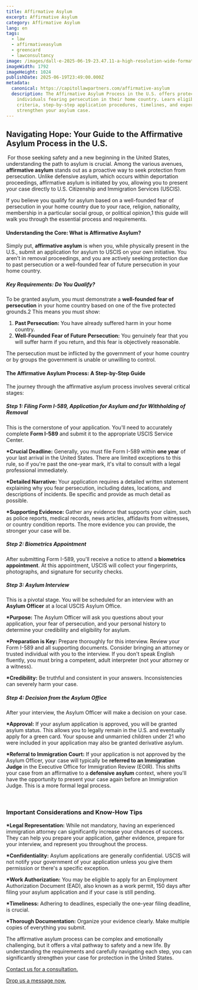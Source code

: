 ```yaml
---
title: Affirmative Asylum
excerpt: Affirmative Asylum
category: Affirmative Asylum
lang: en
tags:
  - law
  - affirmativeasylum
  - greencard
  - lawconsultancy
image: /images/dall·e-2025-06-19-23.47.11-a-high-resolution-wide-format-image-16_9-featuring-a-simple-and-clean-depiction-of-the-united-states-flag.-the-flag-is-gently-waving-in-soft-daylig.webp
imageWidth: 1792
imageHeight: 1024
publishDate: 2025-06-19T23:49:00.000Z
metadata:
  canonical: https://capitollawpartners.com/affirmative-asylum
  description: The Affirmative Asylum Process in the U.S. offers protection to
    individuals fearing persecution in their home country. Learn eligibility
    criteria, step-by-step application procedures, timelines, and expert tips to
    strengthen your asylum case.
---
```

## **Navigating Hope: Your Guide to the Affirmative Asylum Process in the U.S.** 

 For those seeking safety and a new beginning in the United States, understanding the path to asylum is crucial. Among the various avenues, **affirmative asylum** stands out as a proactive way to seek protection from persecution. Unlike defensive asylum, which occurs within deportation proceedings, affirmative asylum is initiated by you, allowing you to present your case directly to U.S. Citizenship and Immigration Services (USCIS). 

If you believe you qualify for asylum based on a well-founded fear of persecution in your home country due to your race, religion, nationality, membership in a particular social group, or political opinion,1 this guide will walk you through the essential process and requirements. 

#### **Understanding the Core: What is Affirmative Asylum?** 

Simply put, **affirmative asylum** is when you, while physically present in the U.S., submit an application for asylum to USCIS on your own initiative. You aren't in removal proceedings, and you are actively seeking protection due to past persecution or a well-founded fear of future persecution in your home country. 

##### **Key Requirements: Do You Qualify?** 

To be granted asylum, you must demonstrate a **well-founded fear of persecution** in your home country based on one of the five protected grounds.2 This means you must show: 

1. **Past Persecution:** You have already suffered harm in your home country. 
2. **Well-Founded Fear of Future Persecution:** You genuinely fear that you will suffer harm if you return, and this fear is objectively reasonable. 

The persecution must be inflicted by the government of your home country or by groups the government is unable or unwilling to control. 

#### **The Affirmative Asylum Process: A Step-by-Step Guide** 

The journey through the affirmative asylum process involves several critical stages: 

##### ***Step 1: Filing Form I-589, Application for Asylum and for Withholding of Removal*** 

This is the cornerstone of your application. You'll need to accurately complete **Form I-589** and submit it to the appropriate USCIS Service Center. 

**\*Crucial Deadline:** Generally, you must file Form I-589 within **one year** of your last arrival in the United States. There are limited exceptions to this rule, so if you're past the one-year mark, it's vital to consult with a legal professional immediately. 

**\*Detailed Narrative:** Your application requires a detailed written statement explaining why you fear persecution, including dates, locations, and descriptions of incidents. Be specific and provide as much detail as possible. 

**\*Supporting Evidence:** Gather any evidence that supports your claim, such as police reports, medical records, news articles, affidavits from witnesses, or country condition reports. The more evidence you can provide, the stronger your case will be. 

##### ***Step 2: Biometrics Appointment*** 

After submitting Form I-589, you'll receive a notice to attend a **biometrics appointment**. At this appointment, USCIS will collect your fingerprints, photographs, and signature for security checks. 

##### ***Step 3: Asylum Interview*** 

This is a pivotal stage. You will be scheduled for an interview with an **Asylum Officer** at a local USCIS Asylum Office. 

**\*Purpose:** The Asylum Officer will ask you questions about your application, your fear of persecution, and your personal history to determine your credibility and eligibility for asylum. 

**\*Preparation is Key:** Prepare thoroughly for this interview. Review your Form I-589 and all supporting documents. Consider bringing an attorney or trusted individual with you to the interview. If you don't speak English fluently, you must bring a competent, adult interpreter (not your attorney or a witness). 

**\*Credibility:** Be truthful and consistent in your answers. Inconsistencies can severely harm your case. 

##### ***Step 4: Decision from the Asylum Office*** 

After your interview, the Asylum Officer will make a decision on your case. 

**\*Approval:** If your asylum application is approved, you will be granted asylum status. This allows you to legally remain in the U.S. and eventually apply for a green card. Your spouse and unmarried children under 21 who were included in your application may also be granted derivative asylum. 

**\*Referral to Immigration Court:** If your application is not approved by the Asylum Officer, your case will typically be **referred to an Immigration Judge** in the Executive Office for Immigration Review (EOIR). This shifts your case from an affirmative to a **defensive asylum** context, where you'll have the opportunity to present your case again before an Immigration Judge. This is a more formal legal process. 

 

### **Important Considerations and Know-How Tips** 

**\*Legal Representation:** While not mandatory, having an experienced immigration attorney can significantly increase your chances of success. They can help you prepare your application, gather evidence, prepare for your interview, and represent you throughout the process. 

**\*Confidentiality:** Asylum applications are generally confidential. USCIS will not notify your government of your application unless you give them permission or there's a specific exception. 

**\*Work Authorization:** You may be eligible to apply for an Employment Authorization Document (EAD), also known as a work permit, 150 days after filing your asylum application and if your case is still pending. 

**\*Timeliness:** Adhering to deadlines, especially the one-year filing deadline, is crucial. 

**\*Thorough Documentation:** Organize your evidence clearly. Make multiple copies of everything you submit. 

The affirmative asylum process can be complex and emotionally challenging, but it offers a vital pathway to safety and a new life. By understanding the requirements and carefully navigating each step, you can significantly strengthen your case for protection in the United States. 

[Contact us for a consultation.](https://capitollawpartners.com/family-based-immigration)

[Drop us a message now.](https://capitollawpartners.com/family-based-immigration)
